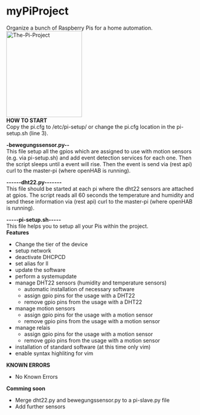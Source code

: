 # myPiProject
Organize a bunch of Raspberry Pis for a home automation.
<img src=http://52.59.16.91:8080/wp-content/uploads/2017/01/The-Pi-Project.png alt="The-Pi-Project" style="width:200px;height:228px;">
<br>
**HOW TO START**<br>
Copy the pi.cfg to /etc/pi-setup/ or change the pi.cfg location in the pi-setup.sh (line 3).<br>

**-bewegungssensor.py--** <br>
This file setup all the gpios which are assigned to use with motion sensors (e.g. via pi-setup.sh) and add event detection services for each one. Then the script sleeps until a event will rise. Then the event is send via (rest api) curl to the master-pi (where openHAB is running).

**------dht22.py-------**<br>
This file should be started at each pi where the dht22 sensors are attached at gpios.
The script reads all 60 seconds the temperature and humidity and send these information via (rest api) curl to the master-pi (where openHAB is running).

**-----pi-setup.sh-----** <br>
This file helps you to setup all your Pis within the project.<br>
**Features**
- Change the tier of the device
- setup network
- deactivate DHCPCD
- set alias for ll
- update the software
- perform a systemupdate
- manage DHT22 sensors (humidity and temperature sensors) 
  - automatic installation of necessary software
  - assign gpio pins for the usage with a DHT22
  - remove gpio pins from the usage with a DHT22
- manage motion sensors 
  - assign gpio pins for the usage with a motion sensor
  - remove gpio pins from the usage with a motion sensor
- manage relais
  - assign gpio pins for the usage with a motion sensor
  - remove gpio pins from the usage with a motion sensor
- installation of standard software (at this time only vim) 
- enable syntax highliting for vim

**KNOWN ERRORS**
- No Known Errors

**Comming soon**
- Merge dht22.py and bewegungssensor.py to a pi-slave.py file
- Add further sensors 
